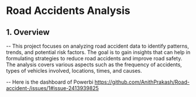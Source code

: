 
# Road Accidents Analysis 

## 1. Overview 
--
This project focuses on analyzing road accident data to identify patterns, trends, and potential risk factors.
The goal is to gain insights that can help in formulating strategies to reduce road accidents and improve road safety. 
The analysis covers various aspects such as the frequency of accidents, types of vehicles involved, locations, times, and causes.

--
Here is the dashboard of Powerbi 
https://github.com/AnithPrakash/Road-accident-/issues/1#issue-2413939825




